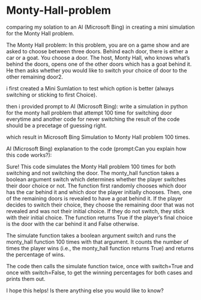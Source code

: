 # Monty-Hall-problem
comparing my solation to an AI (Microsoft Bing) in creating a mini simulation for the Monty Hall problem.

The Monty Hall problem:
In this problem, you are on a game show and are asked to choose between three doors. Behind each door, there is either a car or a goat. You choose a door. The host, Monty Hall, who knows what’s behind the doors, opens one of the other doors which has a goat behind it. He then asks whether you would like to switch your choice of door to the other remaining door2.

i first created a Mini Sumlation to test which option is better (always switching or sticking to first Choice).

then i provided prompt to AI (Microsoft Bing): write a simulation in python for the monty hall problem that attempt 100 time for switching door everytime and another code for never switching the result of the code should be a precetage of guessing right.

which result in Microsoft Bing Simulation to Monty Hall problem 100 times.

AI (Microsoft Bing) explanation to the code (prompt:Can you explain how this code works?):

Sure! This code simulates the Monty Hall problem 100 times for both switching and not switching the door. The monty_hall function takes a boolean argument switch which determines whether the player switches their door choice or not. The function first randomly chooses which door has the car behind it and which door the player initially chooses. Then, one of the remaining doors is revealed to have a goat behind it. If the player decides to switch their choice, they choose the remaining door that was not revealed and was not their initial choice. If they do not switch, they stick with their initial choice. The function returns True if the player’s final choice is the door with the car behind it and False otherwise.

The simulate function takes a boolean argument switch and runs the monty_hall function 100 times with that argument. It counts the number of times the player wins (i.e., the monty_hall function returns True) and returns the percentage of wins.

The code then calls the simulate function twice, once with switch=True and once with switch=False, to get the winning percentages for both cases and prints them out.

I hope this helps! Is there anything else you would like to know?

